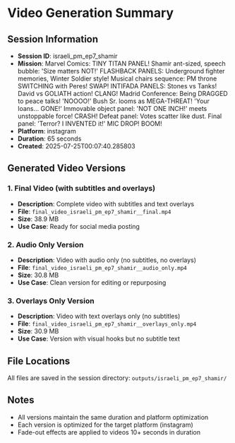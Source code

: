 # Video Generation Summary

## Session Information
- **Session ID**: israeli_pm_ep7_shamir
- **Mission**: Marvel Comics: TINY TITAN PANEL! Shamir ant-sized, speech bubble: 'Size matters NOT!' FLASHBACK PANELS: Underground fighter memories, Winter Soldier style! Musical chairs sequence: PM throne SWITCHING with Peres! SWAP! INTIFADA PANELS: Stones vs Tanks! David vs GOLIATH action! CLANG! Madrid Conference: Being DRAGGED to peace talks! 'NOOOO!' Bush Sr. looms as MEGA-THREAT! 'Your loans... GONE!' Immovable object panel: 'NOT ONE INCH!' meets unstoppable force! CRASH! Defeat panel: Votes scatter like dust. Final panel: 'Terror? I INVENTED it!' MIC DROP! BOOM!
- **Platform**: instagram
- **Duration**: 65 seconds
- **Created**: 2025-07-25T00:07:40.285803

## Generated Video Versions

### 1. Final Video (with subtitles and overlays)
- **Description**: Complete video with subtitles and text overlays
- **File**: `final_video_israeli_pm_ep7_shamir__final.mp4`
- **Size**: 38.9 MB
- **Use Case**: Ready for social media posting

### 2. Audio Only Version
- **Description**: Video with audio only (no subtitles, no overlays)
- **File**: `final_video_israeli_pm_ep7_shamir__audio_only.mp4`
- **Size**: 30.8 MB
- **Use Case**: Clean version for editing or repurposing

### 3. Overlays Only Version
- **Description**: Video with text overlays only (no subtitles)
- **File**: `final_video_israeli_pm_ep7_shamir__overlays_only.mp4`
- **Size**: 30.9 MB
- **Use Case**: Version with visual hooks but no subtitle text

## File Locations
All files are saved in the session directory: `outputs/israeli_pm_ep7_shamir/`

## Notes
- All versions maintain the same duration and platform optimization
- Each version is optimized for the target platform (instagram)
- Fade-out effects are applied to videos 10+ seconds in duration
